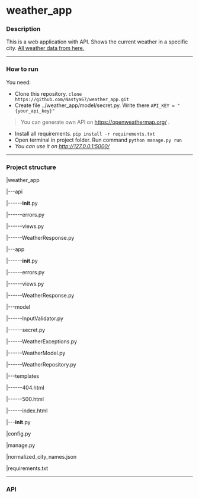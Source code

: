 # weather_app
 
### Description
This is a web application with API. Shows the current weather in a specific city.
[All weather data from here.](https://openweathermap.org/)
****
### How to run
You need:
* Clone this repository. `clone https://github.com/Nastya67/weather_app.git`
* Create file ../weather_app/model/secret.py. Write there `API_KEY = "{your_api_key}"`
 > You can generate own API on https://openweathermap.org/ .
* Install all requirements. `pip install -r requirements.txt`
* Open terminal in project folder. Run command `python manage.py run`
* *You can use it on http://127.0.0.1:5000/*
****
### Project structure
|weather_app

|---api

|------__init__.py

|------errors.py

|------views.py

|------WeatherResponse.py

|---app

|------__init__.py

|------errors.py

|------views.py

|------WeatherResponse.py

|---model

|------InputValidator.py

|------secret.py

|------WeatherExceptions.py

|------WeatherModel.py

|------WeatherRepository.py

|---templates

|------404.html

|------500.html

|------index.html

|---__init__.py

|config.py

|manage.py

|normalized_city_names.json

|requirements.txt



***
### API